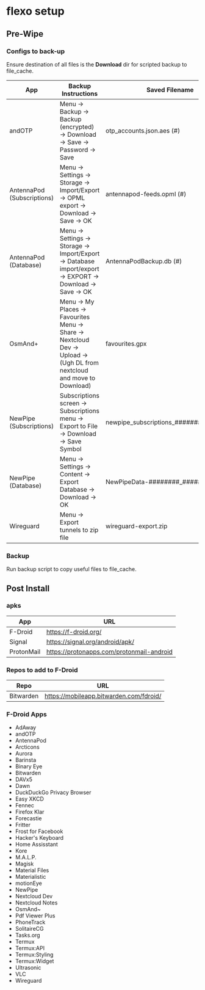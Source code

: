 # flexo setup

## Pre-Wipe

### Configs to back-up
Ensure destination of all files is the __Download__ dir for scripted backup to file\_cache.

|App				|Backup Instructions														|Saved Filename					|
|-------------------------------|-------------------------------------------------------------------------------------------------------------------------------|-----------------------------------------------|
|andOTP				|Menu -> Backup -> Backup (encrypted) -> Download -> Save -> Password -> Save							|otp\_accounts.json.aes (#)			|
|AntennaPod (Subscriptions)	|Menu -> Settings -> Storage -> Import/Export -> OPML export -> Download -> Save -> OK						|antennapod-feeds.opml (#)			|
|AntennaPod (Database)		|Menu -> Settings -> Storage -> Import/Export -> Database import/export -> EXPORT -> Download -> Save -> OK			|AntennaPodBackup.db (#)			|
|OsmAnd+			|Menu -> My Places -> Favourites Menu -> Share -> Nextcloud Dev -> Upload -> (Ugh DL from nextcloud and move to Download)	|favourites.gpx					|
|NewPipe (Subscriptions)	|Subscriptions screen -> Subscriptions menu -> Export to File -> Download -> Save Symbol					|newpipe\_subscriptions\_############.json	|
|NewPipe (Database)		|Menu -> Settings -> Content -> Export Database -> Download -> OK								|NewPipeData-########\_######.zip		|
|Wireguard                      |Menu -> Export tunnels to zip file                                                                                             |wireguard-export.zip                           |

### Backup
Run backup script to copy useful files to file\_cache.

##  Post Install

### apks
|App		|URL						|
|---------------|-----------------------------------------------|
|F-Droid	|https://f-droid.org/				|
|Signal		|https://signal.org/android/apk/		|
|ProtonMail	|https://protonapps.com/protonmail-android	|

### Repos to add to F-Droid
|Repo		|URL						|
|---------------|-----------------------------------------------|
|Bitwarden	|https://mobileapp.bitwarden.com/fdroid/	|

### F-Droid Apps
- AdAway
- andOTP
- AntennaPod
- Arcticons
- Aurora
- Barinsta
- Binary Eye
- Bitwarden
- DAVx5
- Dawn
- DuckDuckGo Privacy Browser
- Easy XKCD
- Fennec
- Firefox Klar
- Forecastie
- Fritter
- Frost for Facebook
- Hacker's Keyboard
- Home Assisstant
- Kore
- M.A.L.P.
- Magisk
- Material Files
- Materialistic
- motionEye
- NewPipe
- Nextcloud Dev
- Nextcloud Notes
- OsmAnd~
- Pdf Viewer Plus
- PhoneTrack
- SolitaireCG
- Tasks.org
- Termux
- Termux:API
- Termux:Styling
- Termux:Widget
- Ultrasonic
- VLC
- Wireguard
